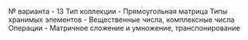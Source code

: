 № варианта - 13
Тип коллекции - Прямоугольная матрица
Типы хранимых элементов - Вещественные числа, комплексные числа
Операции - Матричное сложение и умножение, транспонирование
